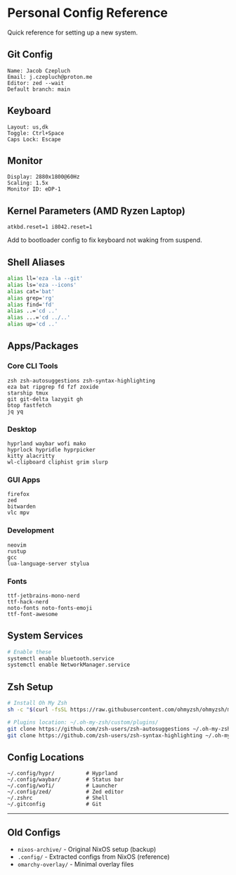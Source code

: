 # Personal Config Reference

Quick reference for setting up a new system.

## Git Config

```
Name: Jacob Czepluch
Email: j.czepluch@proton.me
Editor: zed --wait
Default branch: main
```

## Keyboard

```
Layout: us,dk
Toggle: Ctrl+Space
Caps Lock: Escape
```

## Monitor

```
Display: 2880x1800@60Hz
Scaling: 1.5x
Monitor ID: eDP-1
```

## Kernel Parameters (AMD Ryzen Laptop)

```
atkbd.reset=1 i8042.reset=1
```

Add to bootloader config to fix keyboard not waking from suspend.

## Shell Aliases

```bash
alias ll='eza -la --git'
alias ls='eza --icons'
alias cat='bat'
alias grep='rg'
alias find='fd'
alias ..='cd ..'
alias ...='cd ../..'
alias up='cd ..'
```

## Apps/Packages

### Core CLI Tools
```
zsh zsh-autosuggestions zsh-syntax-highlighting
eza bat ripgrep fd fzf zoxide
starship tmux
git git-delta lazygit gh
btop fastfetch
jq yq
```

### Desktop
```
hyprland waybar wofi mako
hyprlock hypridle hyprpicker
kitty alacritty
wl-clipboard cliphist grim slurp
```

### GUI Apps
```
firefox
zed
bitwarden
vlc mpv
```

### Development
```
neovim
rustup
gcc
lua-language-server stylua
```

### Fonts
```
ttf-jetbrains-mono-nerd
ttf-hack-nerd
noto-fonts noto-fonts-emoji
ttf-font-awesome
```

## System Services

```bash
# Enable these
systemctl enable bluetooth.service
systemctl enable NetworkManager.service
```

## Zsh Setup

```bash
# Install Oh My Zsh
sh -c "$(curl -fsSL https://raw.githubusercontent.com/ohmyzsh/ohmyzsh/master/tools/install.sh)"

# Plugins location: ~/.oh-my-zsh/custom/plugins/
git clone https://github.com/zsh-users/zsh-autosuggestions ~/.oh-my-zsh/custom/plugins/zsh-autosuggestions
git clone https://github.com/zsh-users/zsh-syntax-highlighting ~/.oh-my-zsh/custom/plugins/zsh-syntax-highlighting
```

## Config Locations

```
~/.config/hypr/          # Hyprland
~/.config/waybar/        # Status bar
~/.config/wofi/          # Launcher
~/.config/zed/           # Zed editor
~/.zshrc                 # Shell
~/.gitconfig             # Git
```

---

## Old Configs

- `nixos-archive/` - Original NixOS setup (backup)
- `.config/` - Extracted configs from NixOS (reference)
- `omarchy-overlay/` - Minimal overlay files
